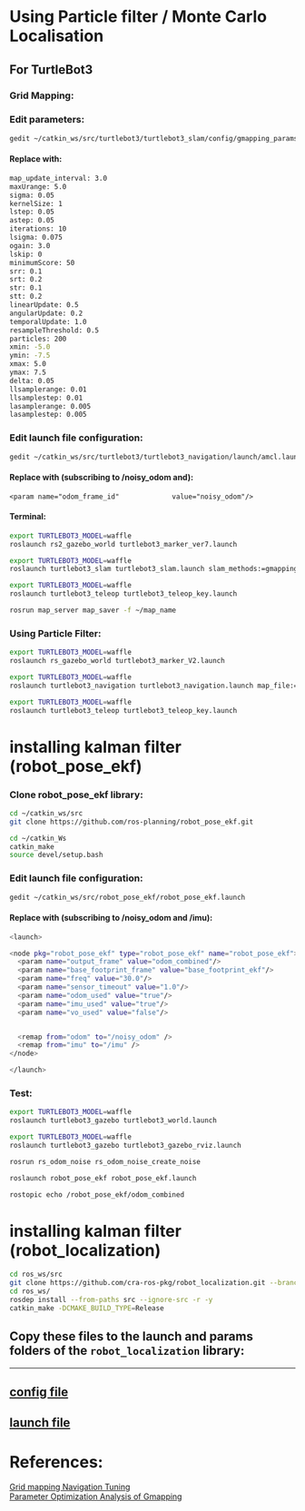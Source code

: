 # Using Particle filter / Monte Carlo Localisation

## For TurtleBot3

### Grid Mapping:

### Edit parameters:
```Bash
gedit ~/catkin_ws/src/turtlebot3/turtlebot3_slam/config/gmapping_params.yaml
```
#### Replace with:
```Bash
map_update_interval: 3.0
maxUrange: 5.0
sigma: 0.05
kernelSize: 1
lstep: 0.05
astep: 0.05
iterations: 10
lsigma: 0.075
ogain: 3.0
lskip: 0
minimumScore: 50
srr: 0.1
srt: 0.2
str: 0.1
stt: 0.2
linearUpdate: 0.5
angularUpdate: 0.2
temporalUpdate: 1.0
resampleThreshold: 0.5
particles: 200
xmin: -5.0
ymin: -7.5
xmax: 5.0
ymax: 7.5
delta: 0.05
llsamplerange: 0.01
llsamplestep: 0.01
lasamplerange: 0.005
lasamplestep: 0.005
```

### Edit launch file configuration:
```Bash
gedit ~/catkin_ws/src/turtlebot3/turtlebot3_navigation/launch/amcl.launch
```

#### Replace with (subscribing to /noisy_odom and):
```
<param name="odom_frame_id"             value="noisy_odom"/>
```

#### Terminal:
```Bash
export TURTLEBOT3_MODEL=waffle
roslaunch rs2_gazebo_world turtlebot3_marker_ver7.launch

export TURTLEBOT3_MODEL=waffle
roslaunch turtlebot3_slam turtlebot3_slam.launch slam_methods:=gmapping

export TURTLEBOT3_MODEL=waffle
roslaunch turtlebot3_teleop turtlebot3_teleop_key.launch

rosrun map_server map_saver -f ~/map_name

```

### Using Particle Filter:
```Bash
export TURTLEBOT3_MODEL=waffle
roslaunch rs_gazebo_world turtlebot3_marker_V2.launch

export TURTLEBOT3_MODEL=waffle
roslaunch turtlebot3_navigation turtlebot3_navigation.launch map_file:=$HOME/catkin_ws/src/rs2_art_gallery_robot/examples/rs2_V3_map.yaml

export TURTLEBOT3_MODEL=waffle
roslaunch turtlebot3_teleop turtlebot3_teleop_key.launch
```

#
# installing kalman filter (robot_pose_ekf)

### Clone robot_pose_ekf library:
```Bash
cd ~/catkin_ws/src
git clone https://github.com/ros-planning/robot_pose_ekf.git

cd ~/catkin_Ws
catkin_make
source devel/setup.bash
```

### Edit launch file configuration:
```Bash
gedit ~/catkin_ws/src/robot_pose_ekf/robot_pose_ekf.launch
```

#### Replace with (subscribing to /noisy_odom and /imu):
```Bash
<launch>

<node pkg="robot_pose_ekf" type="robot_pose_ekf" name="robot_pose_ekf">
  <param name="output_frame" value="odom_combined"/>
  <param name="base_footprint_frame" value="base_footprint_ekf"/>
  <param name="freq" value="30.0"/>
  <param name="sensor_timeout" value="1.0"/>  
  <param name="odom_used" value="true"/>
  <param name="imu_used" value="true"/>
  <param name="vo_used" value="false"/>


  <remap from="odom" to="/noisy_odom" />
  <remap from="imu" to="/imu" />
</node>

</launch>
```

### Test:
```Bash
export TURTLEBOT3_MODEL=waffle
roslaunch turtlebot3_gazebo turtlebot3_world.launch

export TURTLEBOT3_MODEL=waffle
roslaunch turtlebot3_gazebo turtlebot3_gazebo_rviz.launch

rosrun rs_odom_noise rs_odom_noise_create_noise

roslaunch robot_pose_ekf robot_pose_ekf.launch

rostopic echo /robot_pose_ekf/odom_combined
```
#
# installing kalman filter (robot_localization)
```Bash
cd ros_ws/src
git clone https://github.com/cra-ros-pkg/robot_localization.git --branch noetic-devel
cd ros_ws/
rosdep install --from-paths src --ignore-src -r -y
catkin_make -DCMAKE_BUILD_TYPE=Release
```
## Copy these files to the launch and params folders of the `robot_localization` library:
---
[config file](./robot_localization_library_configs/rs_ekf.yaml)
---
[launch file](./robot_localization_library_configs/rs_ekf.launch)
---


# References:
[Grid mapping Navigation Tuning](https://kaiyuzheng.me/documents/navguide.pdf)<br>
[Parameter Optimization Analysis of Gmapping](https://iopscience.iop.org/article/10.1088/1742-6596/1646/1/012004/pdf)


